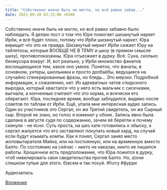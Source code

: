 ```yaml
---
title: "Собственно иначе быть не могло, но всё равно забав..."
date: 2021-09-20 03:15:00 +0300
---
```


Собственно иначе быть не могло, но всё равно забавно было наблюдать. Я делаю пост о том что Юре помогает шизанутый наркет Ирби, и всё будет плохо, потому что Ирби шизанутый наркет. Юра вирищит что это не правда. Шизанутый ниркет Ирби сажает Юру на таблетосы, которые ВООБЩЕ НЕ В ТЕМУ и шизу (в прямом смысле шизу), противопоказанны. Юра отъезжает в дурку. Всё.
Сука, сколько биомусора вокруг. И, вот реально, у Ирби множество фанатов восхищающихся тем, какое оно умное. Понятно, что фанаты, в основном, унтеры, школьники и просто долбаёбы, ведущиеся на случайно сгенерированные фразы, но блядь... Это мерзко.
Подробной информации, к сожалению, нет. Из адекватных чатов спидозного выродка, который хвастался что у него есть мальчик с сисечками, выгнали, а конченные считают что это норма, и всячески его оберегают. Юра, последнее время, вообще заблудился, видимо после советов по таблам от Ирби.
Ещё, упала мне интересная аудио запись. Один из участников это Сергал, он же Третий свидетель, он же Сырный сыр. Второй не знаю, но голос я изменил у обоих. Запись явно была сделана в августе судя по содержанию, зачем её берегли и почему скинули - не ясно. Суть проста, на шиз хате готовились к обыску, а сергал жалуется что его заставляют покупать новый хард, на случай если будут изымать компы. Как я понял, Сергал занял место жоповытирателя Майка, или на постоянную, или на временную вместо Балто. По состоянию на сейчас - никто не наказан, никто не лишился работы. Крошечное есть предположение, что Юра ложится в дурку, чтоб нивелировать свои свидетельства против Балто. Но, а)они слишком тупые для этого. б)всем и так похуй.
#furry #фурри

Аудиозапись

[Вложение](/assets/vk_photos/4/x2AOX-M9jx4.jpg)
